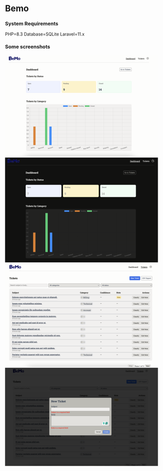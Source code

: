 # Bemo

### System Requirements
PHP=8.3
Database=SQLite
Laravel=11.x




### Some screenshots

<img src="./docs/dashboard.png" alt="Bemo Dashboard">
<img src="./docs/dashboard-dark.png" alt="Bemo Dashboard Dark">
<img src="./docs/ticket.png" alt="Bemo Dashboard Mobile">
<img src="./docs/live-validation.png" alt="Bemo Dashboard Mobile">

